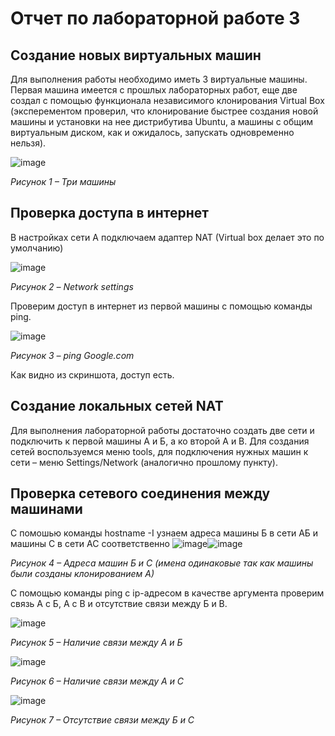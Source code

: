 # Отчет по лабораторной работе 3
## Создание новых виртуальных машин
Для выполнения работы необходимо иметь 3 виртуальные машины. Первая машина имеется с прошлых лабораторных работ, еще две создал с помощью функционала независимого клонирования Virtual Box (эксперементом проверил, что клонирование быстрее создания новой машины и установки на нее дистрибутива Ubuntu, а машины с общим виртуальным диском, как и ожидалось, запускать одновременно нельзя).

![image](https://github.com/user-attachments/assets/62a4a2e1-9e32-403c-aba7-36629aa7464f)

*Рисунок 1 – Три машины*
## Проверка доступа в интернет
В настройках сети А подключаем адаптер NAT (Virtual box делает это по умолчанию)

![image](https://github.com/user-attachments/assets/9305f636-c2c4-4f50-8fc3-4a48798aecd1)

*Рисунок 2 – Network settings*

Проверим доступ в интернет из первой машины с помощью команды ping.

![image](https://github.com/user-attachments/assets/c833fc87-8eed-4f28-a046-dd96029e361b)

*Рисунок 3 – ping Google.com*

Как видно из скриншота, доступ есть.

## Создание локальных сетей NAT
Для выполнения лабораторной работы достаточно создать две сети и подключить к первой машины А и Б, а ко второй А и В. Для создания сетей воспользуемся меню tools, для подключения нужных машин к сети – меню Settings/Network (аналогично прошлому пункту).

## Проверка сетевого соединения между машинами
С помошью команды hostname -I узнаем адреса машины Б в сети АБ и машины С в сети АС соответственно
![image](https://github.com/user-attachments/assets/eb3b4594-d21f-4357-9773-c938465c9550)![image](https://github.com/user-attachments/assets/62f62be5-258e-4007-a337-aba05f5ea004)

*Рисунок 4 – Адреса машин Б и С (имена одинаковые так как машины были созданы клонированием А)*

С помощью команды ping с ip-адресом в качестве аргумента проверим связь А с Б, А с В и отсутствие связи между Б и В.

![image](https://github.com/user-attachments/assets/09e07528-9de6-45c0-aa2c-0da311c62b64) 

*Рисунок 5 – Наличие связи между А и Б*

![image](https://github.com/user-attachments/assets/342c91ce-b73b-408f-a743-5048c919d8c0)

*Рисунок 6 – Наличие связи между А и С*

![image](https://github.com/user-attachments/assets/d504f8bd-55ee-49c9-a49c-295826e473cf)

*Рисунок 7 – Отсутствие связи между Б и С*

